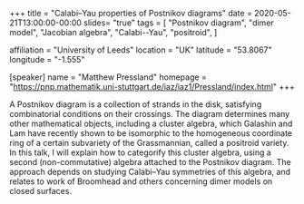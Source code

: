 +++
title = "Calabi–Yau properties of Postnikov diagrams"
date = 2020-05-21T13:00:00-00:00
slides= "true"
tags = [
    "Postnikov diagram",
    "dimer model",
    "Jacobian algebra",
    "Calabi--Yau",
    "positroid",
]

affiliation = "University of Leeds"
location = "UK"
latitude = "53.8067"
longitude = "-1.555"

[speaker]
  name = "Matthew Pressland"
  homepage = "https://pnp.mathematik.uni-stuttgart.de/iaz/iaz1/Pressland/index.html"
+++

A Postnikov diagram is a collection of strands in the disk, satisfying
combinatorial conditions on their crossings. The diagram determines many other
mathematical objects, including a cluster algebra, which Galashin and Lam have
recently shown to be isomorphic to the homogeneous coordinate ring of a certain
subvariety of the Grassmannian, called a  positroid variety. In this talk, I
will explain how to categorify this cluster algebra, using a second
(non-commutative) algebra attached to the Postnikov diagram. The approach
depends on studying Calabi–Yau symmetries of this algebra, and relates to work
of Broomhead and others concerning dimer models on closed surfaces.
